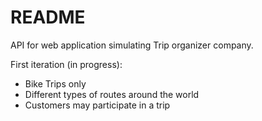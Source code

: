 # README

API for web application simulating Trip organizer company.

First iteration (in progress):
- Bike Trips only
- Different types of routes around the world
- Customers may participate in a trip
